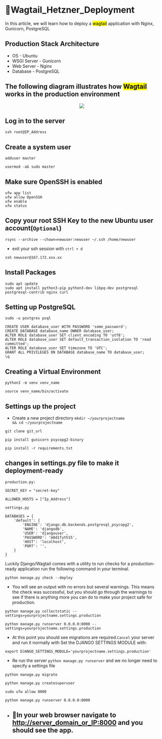 # 🚀Wagtail_Hetzner_Deployment
In this article, we will learn how to deploy a <mark>wagtail</mark> application with Nginx, Gunicorn, PostgreSQL

## Production Stack Architecture
- OS - Ubuntu
- WSGI Server - Gunicorn
- Web Server - Nginx
- Database - PostgreSQL

## The following diagram illustrates how <mark>Wagtail</mark> works in the production environment
<p align="center">
  <img src="https://djangocentral.com/media/uploads/django_nginx_gunicorn.png"/>
</p>

## Log in to the server
```
ssh root@IP_Address
```

## Create a system user
```
adduser master
```
```
usermod -aG sudo master
```

## Make sure OpenSSH is enabled
```
ufw app list
ufw allow OpenSSH
ufw enable
ufw status
```

## Copy your root SSH Key to the new Ubuntu user account(<code>Optional</code>)
```
rsync --archive --chown=newuser:newuser ~/.ssh /home/newuser
```
- exit your ssh session with <code>ctrl + d</code>
```
ssh newuser@167.172.xxx.xx
```

## Install Packages
```
sudo apt update
sudo apt install python3-pip python3-dev libpq-dev postgresql postgresql-contrib nginx curl
```
## Setting up PostgreSQL
```
sudo -u postgres psql
```
```
CREATE USER database_user WITH PASSWORD 'some_password';
CREATE DATABASE database_name OWNER database_user;
ALTER ROLE database_user SET client_encoding TO 'utf8';
ALTER ROLE database_user SET default_transaction_isolation TO 'read committed';
ALTER ROLE database_user SET timezone TO 'UTC';
GRANT ALL PRIVILEGES ON DATABASE database_name TO database_user;
\q
```

## Creating a Virtual Environment
```
python3 -m venv venv_name
 
source venv_name/bin/activate
```
## Settings up the project
- Create a new project directory <code>mkdir ~/yourprojectname && cd ~/yourprojectname</code>
```
git clone git_url
```
```
pip install gunicorn psycopg2-binary
```
```
pip install -r requirements.txt
```
## changes in settings.py file to make it deployment-ready
<code>production.py:</code>
```
SECRET_KEY = "secret-key"

ALLOWED_HOSTS = ["Ip_Address"]
```
<code>settings.py</code>
```
DATABASES = {
    'default': {
        'ENGINE': 'django.db.backends.postgresql_psycopg2',
        'NAME': 'djangodb',
        'USER': 'djangouser',
        'PASSWORD': 'm0d1fyth15',
        'HOST': 'localhost',
        'PORT': '',
    }
}
```
<p>Luckily Django/Wagtail comes with a utility to run checks for a production-ready application run the following command in your terminal.</p>

```
python manage.py check --deploy
```
- You will see an output with no errors but several warnings. This means the check was successful, but you should go through the warnings to see if there is anything more you can do to make your project safe for production.
```
python manage.py collectstatic --settings=yourprojectname.settings.production
```
```
python manage.py runserver 0.0.0.0:8000 --settings=yourprojectname.settings.production
```
- At this point you should see migrations are required.<code>Cancel</code> your server and run it normally with Set the DJANGO SETTINGS MODULE with:
```
export DJANGO_SETTINGS_MODULE='yourprojectname.settings.production'
```
- Re run the server <code>python manage.py runserver</code> and we no longer need to specify a settings file
```
python manage.py migrate
```
```
python manage.py createsuperuser
```
```
sudo ufw allow 8000
```
```
python manage.py runserver 0.0.0.0:8000
```
- ## 🚀In your web browser navigate to [http://server_domain_or_IP:8000](http://server_domain_or_IP:8000) and you should see the app.












  
